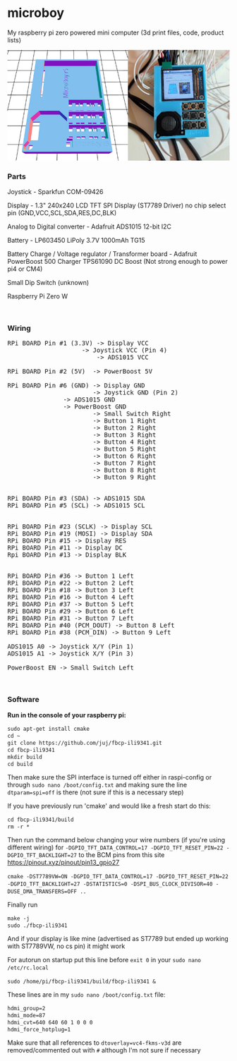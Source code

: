 # microboy
My raspberry pi zero powered mini computer (3d print files, code, product lists)

![Preview Image](docs/readmeImage.png)
<br>

### Parts
Joystick - Sparkfun COM-09426

Display - 1.3" 240x240 LCD TFT SPI Display (ST7789 Driver) no chip select pin (GND,VCC,SCL,SDA,RES,DC,BLK)

Analog to Digital converter - Adafruit ADS1015 12-bit I2C

Battery - LP603450 LiPoly 3.7V 1000mAh TG15

Battery Charge / Voltage regulator / Transformer board - Adafruit PowerBoost 500 Charger TPS61090 DC Boost (Not strong enough to power pi4 or CM4)

Small Dip Switch (unknown)

Raspberry Pi Zero W

<br>

### Wiring
<pre>
RPi BOARD Pin #1 (3.3V) -> Display VCC
       		        -> Joystick VCC (Pin 4)
                        -> ADS1015 VCC

RPi BOARD Pin #2 (5V)  -> PowerBoost 5V

RPi BOARD Pin #6 (GND) -> Display GND
                       -> Joystick GND (Pin 2)
		       -> ADS1015 GND
		       -> PowerBoost GND
                       -> Small Switch Right
                       -> Button 1 Right
                       -> Button 2 Right
                       -> Button 3 Right
                       -> Button 4 Right
                       -> Button 5 Right
                       -> Button 6 Right
                       -> Button 7 Right
                       -> Button 8 Right
                       -> Button 9 Right


RPi BOARD Pin #3 (SDA) -> ADS1015 SDA
RPi BOARD Pin #5 (SCL) -> ADS1015 SCL


RPi BOARD Pin #23 (SCLK) -> Display SCL
RPi BOARD Pin #19 (MOSI) -> Display SDA
RPi BOARD Pin #15 -> Display RES
RPi BOARD Pin #11 -> Display DC
Rpi BOARD Pin #13 -> Display BLK


RPi BOARD Pin #36 -> Button 1 Left
RPi BOARD Pin #22 -> Button 2 Left
RPi BOARD Pin #18 -> Button 3 Left
RPi BOARD Pin #16 -> Button 4 Left
RPi BOARD Pin #37 -> Button 5 Left
RPi BOARD Pin #29 -> Button 6 Left
RPi BOARD Pin #31 -> Button 7 Left
RPi BOARD Pin #40 (PCM_DOUT) -> Button 8 Left
RPi BOARD Pin #38 (PCM_DIN) -> Button 9 Left

ADS1015 A0 -> Joystick X/Y (Pin 1)
ADS1015 A1 -> Joystick X/Y (Pin 3)

PowerBoost EN -> Small Switch Left
</pre>

<br>

### Software

**Run in the console of your raspberry pi:**

```
sudo apt-get install cmake
cd ~
git clone https://github.com/juj/fbcp-ili9341.git
cd fbcp-ili9341
mkdir build
cd build
```

Then make sure the SPI interface is turned off either in raspi-config or through `sudo nano /boot/config.txt` and making sure the line `dtparam=spi=off` is there (not sure if this is a necessary step)

If you have previously run 'cmake' and would like a fresh start do this:

```
cd fbcp-ili9341/build
rm -r *
```

Then run the command below changing your wire numbers (if you're using different wiring) for `-DGPIO_TFT_DATA_CONTROL=17 -DGPIO_TFT_RESET_PIN=22 -DGPIO_TFT_BACKLIGHT=27` to the BCM pins from this site https://pinout.xyz/pinout/pin13_gpio27

`cmake -DST7789VW=ON -DGPIO_TFT_DATA_CONTROL=17 -DGPIO_TFT_RESET_PIN=22 -DGPIO_TFT_BACKLIGHT=27 -DSTATISTICS=0 -DSPI_BUS_CLOCK_DIVISOR=40 -DUSE_DMA_TRANSFERS=OFF ..`

Finally run

```
make -j
sudo ./fbcp-ili9341
```

And if your display is like mine (advertised as ST7789 but ended up working with ST7789VW, no cs pin) it might work

For autorun on startup put this line before `exit 0` in your `sudo nano /etc/rc.local`

`sudo /home/pi/fbcp-ili9341/build/fbcp-ili9341 &`

These lines are in my `sudo nano /boot/config.txt` file:

```
hdmi_group=2
hdmi_mode=87
hdmi_cvt=640 640 60 1 0 0 0
hdmi_force_hotplug=1
```
Make sure that all references to `dtoverlay=vc4-fkms-v3d` are removed/commented out with `#` although I'm not sure if necessary
